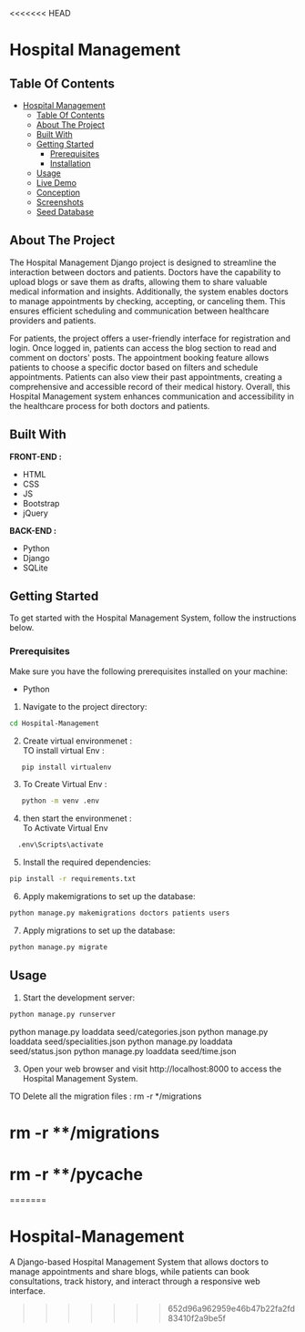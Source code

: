 <<<<<<< HEAD
# Hospital Management 

## Table Of Contents

- [Hospital Management](#hospital-management)
  - [Table Of Contents](#table-of-contents)
  - [About The Project](#about-the-project)
  - [Built With](#built-with)
  - [Getting Started](#getting-started)
    - [Prerequisites](#prerequisites)
    - [Installation](#installation)
  - [Usage](#usage)
  - [Live Demo](#live-demo)
  - [Conception](#conception)
  - [Screenshots](#screenshots)
  - [Seed Database](#seed-database)

## About The Project

The Hospital Management Django project is designed to streamline the interaction between doctors and patients. Doctors have the capability to upload blogs or save them as drafts, allowing them to share valuable medical information and insights. Additionally, the system enables doctors to manage appointments by checking, accepting, or canceling them. This ensures efficient scheduling and communication between healthcare providers and patients.

For patients, the project offers a user-friendly interface for registration and login. Once logged in, patients can access the blog section to read and comment on doctors' posts. The appointment booking feature allows patients to choose a specific doctor based on filters and schedule appointments. Patients can also view their past appointments, creating a comprehensive and accessible record of their medical history. Overall, this Hospital Management system enhances communication and accessibility in the healthcare process for both doctors and patients.

## Built With

**FRONT-END :**
- HTML
- CSS 
 - JS
- Bootstrap
- jQuery

**BACK-END :**
 - Python
- Django
- SQLite

## Getting Started

To get started with the Hospital Management System, follow the instructions below.

### Prerequisites

Make sure you have the following prerequisites installed on your machine:

- Python 


1. Navigate to the project directory:
```bash 
cd Hospital-Management
```
2. Create virtual environmenet  :  
  TO install virtual Env : 
```bash
   pip install virtualenv  
```
3. To Create Virtual Env : 
```bash
   python -m venv .env  
```
4. then start the environmenet :  
To Activate Virtual Env
```bash
  .env\Scripts\activate
```
5. Install the required dependencies:
```bash
pip install -r requirements.txt
```

6. Apply makemigrations to set up the database:
```bash 
python manage.py makemigrations doctors patients users
```
7. Apply migrations to set up the database:
```bash 
python manage.py migrate
```


## Usage

1. Start the development server:  
```bash
python manage.py runserver
```
<!-- for seed command-->
python manage.py loaddata seed/categories.json 
python manage.py loaddata seed/specialities.json
python manage.py loaddata seed/status.json
python manage.py loaddata seed/time.json

3. Open your web browser and visit http://localhost:8000 to access the Hospital Management System.


TO Delete all the migration files : rm -r */migrations
# rm -r **/migrations
# rm -r **/__pycache__
=======
# Hospital-Management
A Django-based Hospital Management System that allows doctors to manage appointments and share blogs, while patients can book consultations, track history, and interact through a responsive web interface.
>>>>>>> 652d96a962959e46b47b22fa2fd83410f2a9be5f

